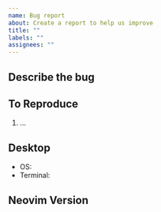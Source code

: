 ```yaml
---
name: Bug report
about: Create a report to help us improve
title: ""
labels: ""
assignees: ""
---
```


<!-- Any bug report not following this template will be immediately closed. Thanks -->

## Describe the bug

<!-- A clear and concise description of what the bug is. -->

## To Reproduce

<!-- Steps to reproduce the behavior. -->

1. ...

## Desktop

<!-- please complete the following information. -->

-   OS:
-   Terminal:

## Neovim Version

<!-- Output of running `:version` from inside of neovim. -->

```

```
